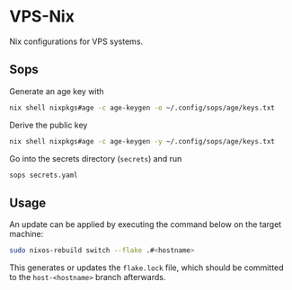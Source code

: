 # VPS-Nix

Nix configurations for VPS systems.

## Sops

Generate an age key with

```sh
nix shell nixpkgs#age -c age-keygen -o ~/.config/sops/age/keys.txt
```

Derive the public key

```sh
nix shell nixpkgs#age -c age-keygen -y ~/.config/sops/age/keys.txt
```

Go into the secrets directory (`secrets`) and run

```sh
sops secrets.yaml
```

## Usage

An update can be applied by executing the command below on the target machine:

```sh
sudo nixos-rebuild switch --flake .#<hostname>
```

This generates or updates the `flake.lock` file, which should be committed to the `host-<hostname>` branch afterwards.
